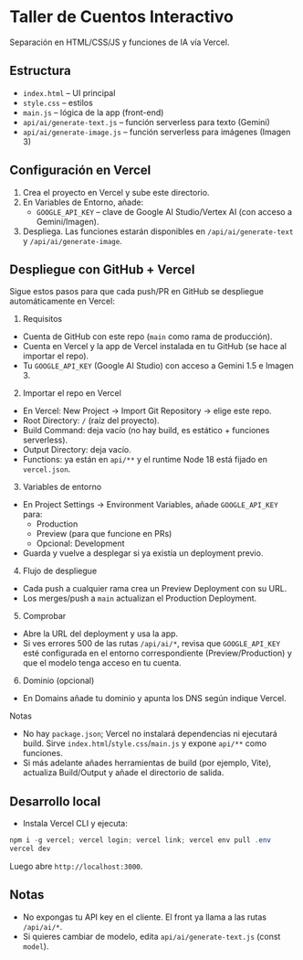 # Taller de Cuentos Interactivo

Separación en HTML/CSS/JS y funciones de IA vía Vercel.

## Estructura
- `index.html` – UI principal
- `style.css` – estilos
- `main.js` – lógica de la app (front-end)
- `api/ai/generate-text.js` – función serverless para texto (Gemini)
- `api/ai/generate-image.js` – función serverless para imágenes (Imagen 3)

## Configuración en Vercel
1. Crea el proyecto en Vercel y sube este directorio.
2. En Variables de Entorno, añade:
   - `GOOGLE_API_KEY` – clave de Google AI Studio/Vertex AI (con acceso a Gemini/Imagen).
3. Despliega. Las funciones estarán disponibles en `/api/ai/generate-text` y `/api/ai/generate-image`.

## Despliegue con GitHub + Vercel
Sigue estos pasos para que cada push/PR en GitHub se despliegue automáticamente en Vercel:

1) Requisitos
- Cuenta de GitHub con este repo (`main` como rama de producción).
- Cuenta en Vercel y la app de Vercel instalada en tu GitHub (se hace al importar el repo).
- Tu `GOOGLE_API_KEY` (Google AI Studio) con acceso a Gemini 1.5 e Imagen 3.

2) Importar el repo en Vercel
- En Vercel: New Project → Import Git Repository → elige este repo.
- Root Directory: `/` (raíz del proyecto).
- Build Command: deja vacío (no hay build, es estático + funciones serverless).
- Output Directory: deja vacío.
- Functions: ya están en `api/**` y el runtime Node 18 está fijado en `vercel.json`.

3) Variables de entorno
- En Project Settings → Environment Variables, añade `GOOGLE_API_KEY` para:
   - Production
   - Preview (para que funcione en PRs)
   - Opcional: Development
- Guarda y vuelve a desplegar si ya existía un deployment previo.

4) Flujo de despliegue
- Cada push a cualquier rama crea un Preview Deployment con su URL.
- Los merges/push a `main` actualizan el Production Deployment.

5) Comprobar
- Abre la URL del deployment y usa la app.
- Si ves errores 500 de las rutas `/api/ai/*`, revisa que `GOOGLE_API_KEY` esté configurada en el entorno correspondiente (Preview/Production) y que el modelo tenga acceso en tu cuenta.

6) Dominio (opcional)
- En Domains añade tu dominio y apunta los DNS según indique Vercel.

Notas
- No hay `package.json`; Vercel no instalará dependencias ni ejecutará build. Sirve `index.html`/`style.css`/`main.js` y expone `api/**` como funciones.
- Si más adelante añades herramientas de build (por ejemplo, Vite), actualiza Build/Output y añade el directorio de salida.

## Desarrollo local
- Instala Vercel CLI y ejecuta:

```powershell
npm i -g vercel; vercel login; vercel link; vercel env pull .env
vercel dev
```

Luego abre `http://localhost:3000`.

## Notas
- No expongas tu API key en el cliente. El front ya llama a las rutas `/api/ai/*`.
- Si quieres cambiar de modelo, edita `api/ai/generate-text.js` (const `model`).
